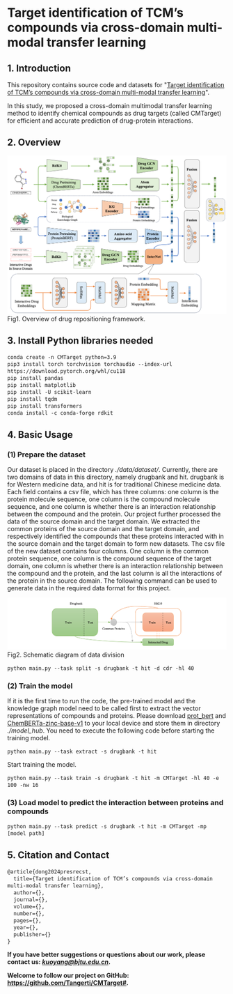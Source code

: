 # Target identification of TCM’s compounds via cross-domain multi-modal transfer learning

## 1. Introduction

This repository contains source code and datasets for "[Target identification of TCM’s compounds via cross-domain multi-modal transfer learning]()".

In this study, we proposed a cross-domain multimodal transfer learning method to identify chemical compounds as drug targets (called CMTarget) for efficient and accurate prediction of drug-protein interactions.

## 2. Overview

![alt text](./fig/image1.png)
Fig1. Overview of drug repositioning framework.

## 3. Install Python libraries needed

```
conda create -n CMTarget python=3.9
pip3 install torch torchvision torchaudio --index-url https://download.pytorch.org/whl/cu118
pip install pandas
pip install matplotlib
pip install -U scikit-learn
pip install tqdm
pip install transformers
conda install -c conda-forge rdkit
```

## 4. Basic Usage

### (1) Prepare the dataset
Our dataset is placed in the directory *./data/dataset/*. Currently, there are two domains of data in this directory, namely drugbank and hit. drugbank is for Western medicine data, and hit is for traditional Chinese medicine data. Each field contains a csv file, which has three columns: one column is the protein molecule sequence, one column is the compound molecule sequence, and one column is whether there is an interaction relationship between the compound and the protein. Our project further processed the data of the source domain and the target domain. We extracted the common proteins of the source domain and the target domain, and respectively identified the compounds that these proteins interacted with in the source domain and the target domain to form new datasets. The csv file of the new dataset contains four columns. One column is the common protein sequence, one column is the compound sequence of the target domain, one column is whether there is an interaction relationship between the compound and the protein, and the last column is all the interactions of the protein in the source domain. The following command can be used to generate data in the required data format for this project.  

![alt text](./fig/image2.png)
Fig2. Schematic diagram of data division

```
python main.py --task split -s drugbank -t hit -d cdr -hl 40
```

### (2) Train the model

If it is the first time to run the code, the pre-trained model and the knowledge graph model need to be called first to extract the vector representations of compounds and proteins. Please download [prot_bert](https://huggingface.co/Rostlab/prot_bert/tree/main) and [ChemBERTa-zinc-base-v1](https://huggingface.co/seyonec/ChemBERTa-zinc-base-v1) to your local device and store them in directory *./model_hub*. You need to execute the following code before starting the training model. 

```
python main.py --task extract -s drugbank -t hit
```

Start training the model.

```
python main.py --task train -s drugbank -t hit -m CMTarget -hl 40 -e 100 -nw 16
```

### (3) Load model to predict the interaction between proteins and compounds

```
python main.py --task predict -s drugbank -t hit -m CMTarget -mp [model path]
```

## 5. Citation and Contact

```
@article{dong2024presrecst,
  title={Target identification of TCM’s compounds via cross-domain multi-modal transfer learning},
  author={},
  journal={},
  volume={},
  number={},
  pages={},
  year={},
  publisher={}
}
```

<b>If you have better suggestions or questions about our work, please contact us: <a>*kuoyang@bjtu.edu.cn*</a>. </b> 

<b>Welcome to follow our project on GitHub: <a>https://github.com/Tangerti/CMTarget#</a>. </b>